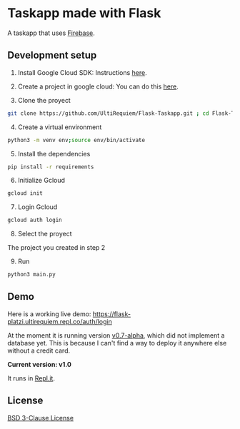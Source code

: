 # Taskapp made with Flask
A taskapp that uses [Firebase](https://firebase.google.com).

## Development setup
1. Install Google Cloud SDK: Instructions [here](https://cloud.google.com/sdk/docs/install).

2. Create a project in google cloud: You can do this [here](https://console.cloud.google.com/projectcreate).

3. Clone the proyect
```bash
git clone https://github.com/UltiRequiem/Flask-Taskapp.git ; cd Flask-Taskapp
```
4. Create a virtual environment
```bash
python3 -m venv env;source env/bin/activate
```
5. Install the dependencies
```bash
pip install -r requirements
```
6. Initialize Gcloud
```bash
gcloud init
```
7. Login Gcloud
```bash 
gcloud auth login
```
8. Select the proyect

The project you created in step 2

9. Run
```bash
python3 main.py
```

## Demo
Here is a working live demo: https://flask-platzi.ultirequiem.repl.co/auth/login

At the moment it is running version [v0.7-alpha](https://github.com/UltiRequiem/Flask-Taskapp/releases/tag/v0.7-alpha), which did not implement a database yet.
 This is because I can't find a way to deploy it anywhere else without a credit card.

**Current version: v1.0**

It runs in [Repl.it](https://repl.it).

## License
[BSD 3-Clause License](./LICENSE)
